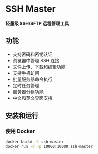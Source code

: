 # SSH Master

**轻量级 SSH/SFTP 远程管理工具**

## 功能

- 支持密码和密钥认证
- 浏览器中管理 SSH 连接
- 文件上传、下载和编辑功能
- 支持手机访问
- 批量服务器命令执行
- 定时任务管理
- 服务器分组功能
- 中文和英文界面支持

## 安装和运行

### 使用 Docker
```bash
docker build -t ssh-master .
docker run -d -p 10000:10000 ssh-master